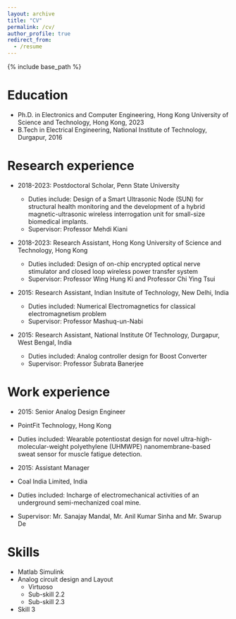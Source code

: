 ```yaml
---
layout: archive
title: "CV"
permalink: /cv/
author_profile: true
redirect_from:
  - /resume
---
```


{% include base_path %}

Education
======
* Ph.D. in Electronics and Computer Engineering, Hong Kong University of Science and Technology, Hong Kong, 2023
* B.Tech in Electrical Engineering, National Institute of Technology, Durgapur, 2016

Research experience
======
* 2018-2023: Postdoctoral Scholar, Penn State University
  * Duties include: Design of a Smart Ultrasonic Node (SUN) for structural health monitoring and the development of a hybrid magnetic-ultrasonic wireless interrogation unit for small-size biomedical implants.
  * Supervisor: Professor Mehdi Kiani 
  
* 2018-2023: Research Assistant, Hong Kong University of Science and Technology, Hong Kong
  * Duties included: Design of on-chip encrypted optical nerve stimulator and closed loop wireless power transfer system 
  * Supervisor: Professor Wing Hung Ki and Professor Chi Ying Tsui

* 2015: Research Assistant, Indian Insitute of Technology, New Delhi, India
  * Duties included: Numerical Electromagnetics for classical electromagnetism problem
  * Supervisor: Professor Mashuq-un-Nabi
 
* 2015: Research Assistant, National Institute Of Technology, Durgapur, West Bengal, India 
  * Duties included: Analog controller design for Boost Converter 
  * Supervisor: Professor Subrata Banerjee

Work experience
======
*  2015: Senior Analog Design Engineer 
  * PointFit Technology, Hong Kong 
  * Duties included: Wearable potentiostat design for novel ultra-high-molecular-weight polyethylene (UHMWPE) nanomembrane-based sweat sensor for muscle fatigue detection.

    
*  2015: Assistant Manager
  * Coal India Limited, India
  * Duties included: Incharge of electromechanical activities of an underground semi-mechanized coal mine.
  * Supervisor: Mr. Sanajay Mandal, Mr. Anil Kumar Sinha and Mr. Swarup De

Skills
======
* Matlab Simulink
* Analog circuit design and Layout 
  * Virtuoso
  * Sub-skill 2.2
  * Sub-skill 2.3
* Skill 3
